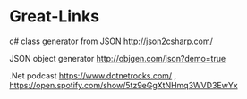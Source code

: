 # Great-Links

c# class generator from JSON http://json2csharp.com/ 

JSON object generator http://objgen.com/json?demo=true

.Net podcast https://www.dotnetrocks.com/ , https://open.spotify.com/show/5tz9eGgXtNHmq3WVD3EwYx
